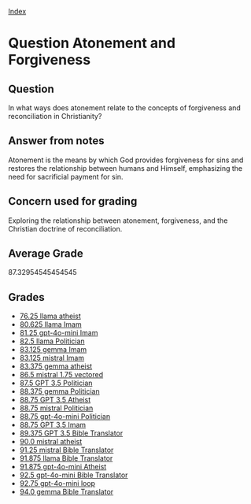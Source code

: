 
[Index](../../index.md)
# Question Atonement and Forgiveness
## Question
In what ways does atonement relate to the concepts of forgiveness and reconciliation in Christianity?

## Answer from notes
Atonement is the means by which God provides forgiveness for sins and restores the relationship between humans and Himself, emphasizing the need for sacrificial payment for sin.

## Concern used for grading
Exploring the relationship between atonement, forgiveness, and the Christian doctrine of reconciliation.

## Average Grade
87.32954545454545

## Grades
 * [76.25 llama atheist](../answers/llama_atheist/Atonement_and_Forgiveness.md)
 * [80.625 llama Imam](../answers/llama_Imam/Atonement_and_Forgiveness.md)
 * [81.25 gpt-4o-mini Imam](../answers/gpt-4o-mini_Imam/Atonement_and_Forgiveness.md)
 * [82.5 llama Politician](../answers/llama_Politician/Atonement_and_Forgiveness.md)
 * [83.125 gemma Imam](../answers/gemma_Imam/Atonement_and_Forgiveness.md)
 * [83.125 mistral Imam](../answers/mistral_Imam/Atonement_and_Forgiveness.md)
 * [83.375 gemma atheist](../answers/gemma_atheist/Atonement_and_Forgiveness.md)
 * [86.5 mistral 1.75 vectored](../answers/mistral_1.75_vectored/Atonement_and_Forgiveness.md)
 * [87.5 GPT 3.5 Politician](../answers/GPT_3.5_Politician/Atonement_and_Forgiveness.md)
 * [88.375 gemma Politician](../answers/gemma_Politician/Atonement_and_Forgiveness.md)
 * [88.75 GPT 3.5 Atheist](../answers/GPT_3.5_Atheist/Atonement_and_Forgiveness.md)
 * [88.75 mistral Politician](../answers/mistral_Politician/Atonement_and_Forgiveness.md)
 * [88.75 gpt-4o-mini Politician](../answers/gpt-4o-mini_Politician/Atonement_and_Forgiveness.md)
 * [88.75 GPT 3.5 Imam](../answers/GPT_3.5_Imam/Atonement_and_Forgiveness.md)
 * [89.375 GPT 3.5 Bible Translator](../answers/GPT_3.5_Bible_Translator/Atonement_and_Forgiveness.md)
 * [90.0 mistral atheist](../answers/mistral_atheist/Atonement_and_Forgiveness.md)
 * [91.25 mistral Bible Translator](../answers/mistral_Bible_Translator/Atonement_and_Forgiveness.md)
 * [91.875 llama Bible Translator](../answers/llama_Bible_Translator/Atonement_and_Forgiveness.md)
 * [91.875 gpt-4o-mini Atheist](../answers/gpt-4o-mini_Atheist/Atonement_and_Forgiveness.md)
 * [92.5 gpt-4o-mini Bible Translator](../answers/gpt-4o-mini_Bible_Translator/Atonement_and_Forgiveness.md)
 * [92.75 gpt-4o-mini loop](../answers/gpt-4o-mini_loop/Atonement_and_Forgiveness.md)
 * [94.0 gemma Bible Translator](../answers/gemma_Bible_Translator/Atonement_and_Forgiveness.md)
